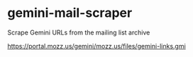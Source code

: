 # gemini-mail-scraper
Scrape Gemini URLs from the mailing list archive

https://portal.mozz.us/gemini/mozz.us/files/gemini-links.gmi
